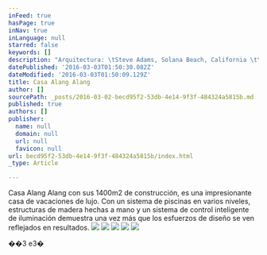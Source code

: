 ```yaml
---
inFeed: true
hasPage: true
inNav: true
inLanguage: null
starred: false
keywords: []
description: "Arquitectura: \tSteve Adams, Solana Beach, California \t\t[Adams Design Associates] Area: 1400m2. Ubicación: Tamarindo, Guanacaste"
datePublished: '2016-03-03T01:50:30.082Z'
dateModified: '2016-03-03T01:50:09.129Z'
title: Casa Alang Alang
author: []
sourcePath: _posts/2016-03-02-becd95f2-53db-4e14-9f3f-484324a5815b.md
published: true
authors: []
publisher:
  name: null
  domain: null
  url: null
  favicon: null
url: becd95f2-53db-4e14-9f3f-484324a5815b/index.html
_type: Article

---
```

Casa Alang
Alang con sus 1400m2 de construcción, es una impresionante casa de
vacaciones de lujo. Con un sistema de piscinas en varios niveles, estructuras
de madera hechas a mano y un sistema de control inteligente de iluminación demuestra
una vez más que los esfuerzos de diseño se ven reflejados en resultados.
![](https://the-grid-user-content.s3-us-west-2.amazonaws.com/627c5341-d217-42cb-bdad-648fd187c0ee.jpg)
![](https://the-grid-user-content.s3-us-west-2.amazonaws.com/ce57c127-3624-49cb-9f70-b21e3ce7648e.jpg)
![](https://the-grid-user-content.s3-us-west-2.amazonaws.com/12dce819-5f83-47b9-955d-dcdc1e1d866a.jpg)
![](https://the-grid-user-content.s3-us-west-2.amazonaws.com/a640ff4d-8877-4225-88e2-bf75823fae81.jpg)
![](https://the-grid-user-content.s3-us-west-2.amazonaws.com/655a2c9f-a6ce-4162-8c96-4c048e551ad9.jpg)

��3 e3�